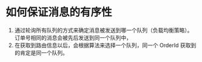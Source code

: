 # 如何保证消息的有序性
1. 通过轮询所有队列的方式来确定消息被发送到哪一个队列（负载均衡策略）。订单号相同的消息会被先后发送到同一个队列中，
2. 在获取到路由信息以后，会根据算法来选择一个队列，同一个 OrderId 获取到的肯定是同一个队列。
